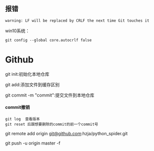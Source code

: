

## 报错

~~~ tex
warning: LF will be replaced by CRLF the next time Git touches it
~~~

win10系统：

~~~ shell
git config --global core.autocrlf false
~~~



# Github

git init:初始化本地仓库

git add:添加文件到缓存区别

git commit -m "commit":提交文件到本地仓库



#### commit撤销

~~~ shell
git log  查看版本
git reset 后跟想要删除的commit的前一个commit号
~~~



git remote add origin git@github.com:hzja/python_spider.git

git push -u origin master -f 
